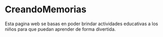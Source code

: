 # CreandoMemorias
Esta pagina web se basas en poder brindar actividades educativas a los niños para que puedan aprender de forma divertida. 
